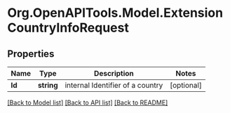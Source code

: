
# Org.OpenAPITools.Model.ExtensionCountryInfoRequest

## Properties

Name | Type | Description | Notes
------------ | ------------- | ------------- | -------------
**Id** | **string** | internal Identifier of a country | [optional] 

[[Back to Model list]](../README.md#documentation-for-models)
[[Back to API list]](../README.md#documentation-for-api-endpoints)
[[Back to README]](../README.md)

